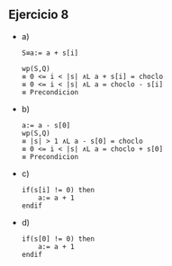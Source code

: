 ## Ejercicio 8

- a) 
    ~~~
    S≡a:= a + s[i]
    ~~~
    ~~~
    wp(S,Q)
    ≡ 0 <= i < |s| ∧L a + s[i] = choclo
    ≡ 0 <= i < |s| ∧L a = choclo - s[i]
    ≡ Precondicion
    ~~~

- b)
    ~~~
    a:= a - s[0]
    wp(S,Q)
    ≡ |s| > 1 ∧L a - s[0] = choclo
    ≡ 0 <= i < |s| ∧L a = choclo + s[0]
    ≡ Precondicion
    ~~~

- c)
    ~~~
    if(s[i] != 0) then
        a:= a + 1
    endif
    ~~~

- d)
    ~~~
    if(s[0] != 0) then
        a:= a + 1
    endif
    ~~~